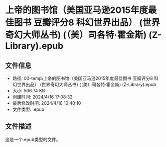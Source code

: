 ﻿# 上帝的图书馆（美国亚马逊2015年度最佳图书 豆瓣评分8 科幻世界出品） (世界奇幻大师丛书) (（美）司各特·霍金斯) (Z-Library).epub

## 文件信息
- 路径: 00-temp\上帝的图书馆（美国亚马逊2015年度最佳图书 豆瓣评分8 科幻世界出品） (世界奇幻大师丛书) (（美）司各特·霍金斯) (Z-Library).epub
- 大小: 506.74 KB
- 创建时间: 2024/4/16 17:08:32
- 最后修改时间: 2024/4/16 10:40:10
- 文件类型: .epub

## 文件描述
这是一个.epub类型的文件。

